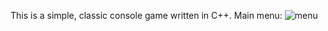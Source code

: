 This is a simple, classic console game written in C++.
Main menu:
![menu](https://user-images.githubusercontent.com/36672426/47261458-052e3300-d4d0-11e8-8099-5c84b228f374.jpg)
